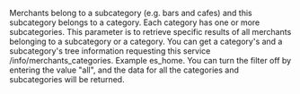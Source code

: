 Merchants belong to a subcategory (e.g. bars and cafes) and this subcategory belongs to a category. Each category has one or more subcategories. This parameter is to retrieve specific results of all merchants belonging to a subcategory or a category. You can get a category's and a subcategory's tree information requesting this service /info/merchants_categories. Example es_home. You can turn the filter off by entering the value "all", and the data for all the categories and subcategories will be returned.
